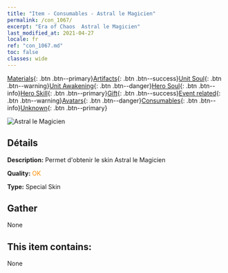 ```yaml
---
title: "Item - Consumables - Astral le Magicien"
permalink: /con_1067/
excerpt: "Era of Chaos  Astral le Magicien"
last_modified_at: 2021-04-27
locale: fr
ref: "con_1067.md"
toc: false
classes: wide
---
```

 [Materials](/ItemsFR/){: .btn .btn--primary}[Artifacts](/ItemsFR/Artifacts/){: .btn .btn--success}[Unit Soul](/ItemsFR/UnitSoul/){: .btn .btn--warning}[Unit Awakening](/ItemsFR/UnitAwakening/){: .btn .btn--danger}[Hero Soul](/ItemsFR/HeroSoul/){: .btn .btn--info}[Hero Skill](/ItemsFR/HeroSkill/){: .btn .btn--primary}[Gift](/ItemsFR/Gift/){: .btn .btn--success}[Event related](/ItemsFR/Events/){: .btn .btn--warning}[Avatars](/ItemsFR/Avatars/){: .btn .btn--danger}[Consumables](/ItemsFR/Consumables/){: .btn .btn--info}[Unknown](/ItemsFR/Unknown/){: .btn .btn--primary}

 ![Astral le Magicien](/images/h/h_Astral3.jpg)

## Détails
 **Description:** Permet d'obtenir le skin Astral le Magicien

 **Quality:** <span style="color: #FF8C00">OK</span>

 **Type:** Special Skin

## Gather

  None

## This item contains:

  None

